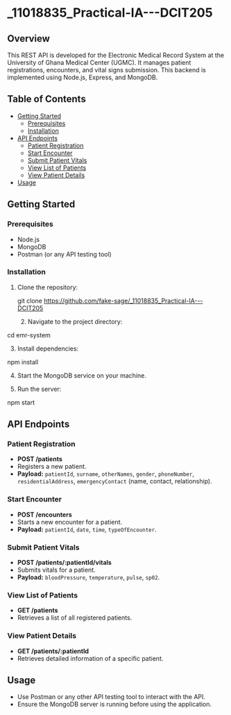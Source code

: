 # _11018835_Practical-IA---DCIT205

## Overview
This REST API is developed for the Electronic Medical Record System at the University of Ghana Medical Center (UGMC). It manages patient registrations, encounters, and vital signs submission. This backend is implemented using Node.js, Express, and MongoDB.

## Table of Contents
- [Getting Started](#getting-started)
  - [Prerequisites](#prerequisites)
  - [Installation](#installation)
- [API Endpoints](#api-endpoints)
  - [Patient Registration](#patient-registration)
  - [Start Encounter](#start-encounter)
  - [Submit Patient Vitals](#submit-patient-vitals)
  - [View List of Patients](#view-list-of-patients)
  - [View Patient Details](#view-patient-details)
- [Usage](#usage)


## Getting Started

### Prerequisites
- Node.js
- MongoDB
- Postman (or any API testing tool)

### Installation
1. Clone the repository:

   git clone https://github.com/fake-sage/_11018835_Practical-IA---DCIT205

   2. Navigate to the project directory:

cd emr-system

3. Install dependencies:

npm install

4. Start the MongoDB service on your machine.

5. Run the server:

npm start


## API Endpoints

### Patient Registration
- **POST /patients**
- Registers a new patient.
- **Payload:** `patientId`, `surname`, `otherNames`, `gender`, `phoneNumber`, `residentialAddress`, `emergencyContact` (name, contact, relationship).

### Start Encounter
- **POST /encounters**
- Starts a new encounter for a patient.
- **Payload:** `patientId`, `date`, `time`, `typeOfEncounter`.

### Submit Patient Vitals
- **POST /patients/:patientId/vitals**
- Submits vitals for a patient.
- **Payload:** `bloodPressure`, `temperature`, `pulse`, `sp02`.

### View List of Patients
- **GET /patients**
- Retrieves a list of all registered patients.

### View Patient Details
- **GET /patients/:patientId**
- Retrieves detailed information of a specific patient.

## Usage
- Use Postman or any other API testing tool to interact with the API.
- Ensure the MongoDB server is running before using the application.


